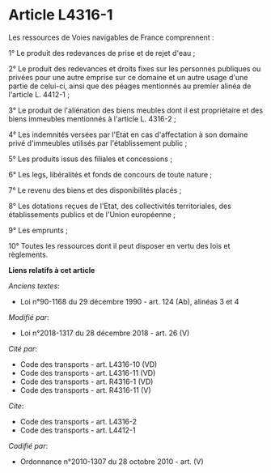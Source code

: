 # Article L4316-1

Les ressources de Voies navigables de France comprennent :

1° Le produit des redevances de prise et de rejet d'eau ;

2° Le produit des redevances et droits fixes sur les personnes publiques ou privées pour une autre emprise sur ce domaine et
un autre usage d'une partie de celui-ci, ainsi que des péages mentionnés au premier alinéa de l'article L. 4412-1 ;

3° Le produit de l'aliénation des biens meubles dont il est propriétaire et des biens immeubles mentionnés à l'article L.
4316-2 ;

4° Les indemnités versées par l'Etat en cas d'affectation à son domaine privé d'immeubles utilisés par l'établissement
public ;

5° Les produits issus des filiales et concessions ;

6° Les legs, libéralités et fonds de concours de toute nature ;

7° Le revenu des biens et des disponibilités placés ;

8° Les dotations reçues de l'Etat, des collectivités territoriales, des établissements publics et de l'Union européenne ;

9° Les emprunts ;

10° Toutes les ressources dont il peut disposer en vertu des lois et règlements.

**Liens relatifs à cet article**

_Anciens textes_:

  - Loi n°90-1168 du 29 décembre 1990 - art. 124 (Ab), alinéas 3 et 4

_Modifié par_:

  - Loi n°2018-1317 du 28 décembre 2018 - art. 26 (V)

_Cité par_:

  - Code des transports - art. L4316-10 (VD)
  - Code des transports - art. L4316-11 (VD)
  - Code des transports - art. R4316-1 (VD)
  - Code des transports - art. R4316-11 (V)

_Cite_:

  - Code des transports - art. L4316-2
  - Code des transports - art. L4412-1

_Codifié par_:

  - Ordonnance n°2010-1307 du 28 octobre 2010 - art. (V)
